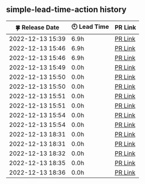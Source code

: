 ## simple-lead-time-action history


| :four_leaf_clover: Release Date | :clock10: Lead Time | PR Link |
| ---- | ---- | ---- |
| 2022-12-13 15:39 | 6.9h | [PR Link](https://github.com/d-kanai/simple-lead-time-action/pull/4) |
| 2022-12-13 15:46 | 6.9h | [PR Link](https://github.com/d-kanai/simple-lead-time-action/pull/4) |
| 2022-12-13 15:46 | 6.9h | [PR Link](https://github.com/d-kanai/simple-lead-time-action/pull/4) |
| 2022-12-13 15:49 | 0.0h | [PR Link](https://github.com/d-kanai/simple-lead-time-action/pull/6) |
| 2022-12-13 15:50 | 0.0h | [PR Link](https://github.com/d-kanai/simple-lead-time-action/pull/6) |
| 2022-12-13 15:50 | 0.0h | [PR Link](https://github.com/d-kanai/simple-lead-time-action/pull/6) |
| 2022-12-13 15:51 | 0.0h | [PR Link](https://github.com/d-kanai/simple-lead-time-action/pull/6) |
| 2022-12-13 15:51 | 0.0h | [PR Link](https://github.com/d-kanai/simple-lead-time-action/pull/6) |
| 2022-12-13 15:54 | 0.0h | [PR Link](https://github.com/d-kanai/simple-lead-time-action/pull/7) |
| 2022-12-13 15:54 | 0.0h | [PR Link](https://github.com/d-kanai/simple-lead-time-action/pull/7) |
| 2022-12-13 18:31 | 0.0h | [PR Link](https://github.com/d-kanai/simple-lead-time-action/pull/7) |
| 2022-12-13 18:31 | 0.0h | [PR Link](https://github.com/d-kanai/simple-lead-time-action/pull/7) |
| 2022-12-13 18:32 | 0.0h | [PR Link](https://github.com/d-kanai/simple-lead-time-action/pull/7) |
| 2022-12-13 18:35 | 0.0h | [PR Link](https://github.com/d-kanai/simple-lead-time-action/pull/7) |
| 2022-12-13 18:36 | 0.0h | [PR Link](https://github.com/d-kanai/simple-lead-time-action/pull/7) |
